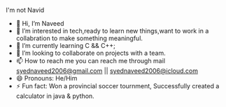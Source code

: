 I'm not Navid

- 👋 Hi, I’m Naveed
- 👀 I’m interested in tech,ready to learn new things,want to work in a collabration to make something meaningful.
- 🌱 I’m currently learning C && C++;
- 💞️ I’m looking to collaborate on projects with a team.
- 📫 How to reach me you can reach me through mail syednaveed2006@gmail.com || syednaveed2006@icloud.com
- 😄 Pronouns: He/Him
- ⚡ Fun fact: Won a provincial soccer tournment, Successfully created a calculator in java & python.

<!---
NaveedAhmeds/NaveedAhmeds is a ✨ special ✨ repository because its `README.md` (this file) appears on your GitHub profile.
You can click the Preview link to take a look at your changes.
--->
